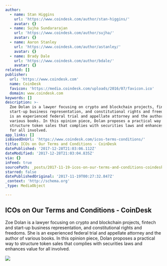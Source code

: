 ```yaml
---
author:
  - name: Stan Higgins
    url: 'https://www.coindesk.com/author/stan-higgins/'
    avatar: {}
  - name: Sujha Sundararajan
    url: 'https://www.coindesk.com/author/sujha/'
    avatar: {}
  - name: Aaron Stanley
    url: 'https://www.coindesk.com/author/astanley/'
    avatar: {}
  - name: Brady Dale
    url: 'https://www.coindesk.com/author/bdale/'
    avatar: {}
related: []
publisher:
  url: 'https://www.coindesk.com'
  name: CoinDesk
  favicon: 'https://media.coindesk.com/uploads/2016/07/favicon.ico'
  domain: www.coindesk.com
keywords: []
description: >-
  Zoe Dolan is a lawyer focusing on crypto and blockchain projects, fintech and
  start-up business representation, and constitutional rights and freedoms. She
  is an experienced federal trial and appellate attorney and the author of
  various books. In this opinion piece, Dolan proposes a practical way to
  structure token sales that complies with securities laws and enhances value
  for all involved.
app_links: []
isBasedOnUrl: 'https://www.coindesk.com/icos-terms-conditions/'
title: ICOs on Our Terms and Conditions - CoinDesk
datePublished: '2017-12-28T21:03:06.112Z'
dateModified: '2017-12-28T21:03:04.835Z'
via: {}
inFeed: true
sourcePath: _posts/2017-11-19-icos-on-our-terms-and-conditions-coindesk.md
starred: false
datePublishedOriginal: '2017-11-19T00:27:32.847Z'
_context: 'http://schema.org'
_type: MediaObject

---
```

<article style=""><h1>ICOs on Our Terms and Conditions - CoinDesk</h1><p>Zoe Dolan is a lawyer focusing on crypto and blockchain projects, fintech and start-up business representation, and constitutional rights and freedoms. She is an experienced federal trial and appellate attorney and the author of various books. In this opinion piece, Dolan proposes a practical way to structure token sales that complies with securities laws and enhances value for all involved.</p><img src="https://media.coindesk.com/uploads/2017/11/arrow-road-e1510947243629.jpg" /></article>